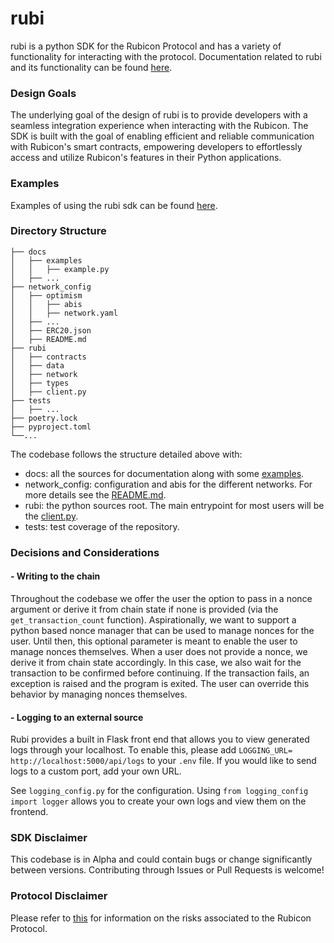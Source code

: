 # rubi

rubi is a python SDK for the Rubicon Protocol and has a variety of functionality for interacting with the protocol.
Documentation related to rubi and its functionality can be found [here](https://rubi.readthedocs.io/en/latest/#).

### Design Goals

The underlying goal of the design of rubi is to provide developers with a seamless integration experience when
interacting with the Rubicon. The SDK is built with the goal of enabling efficient and reliable communication with
Rubicon's smart contracts, empowering developers to effortlessly access and utilize Rubicon's features in their Python
applications.

### Examples

Examples of using the rubi sdk can be found [here](docs/examples).

### Directory Structure

```
├── docs
│   ├── examples
│   │   ├── example.py
│   ├── ...
├── network_config
│   ├── optimism
│   │   ├── abis
│   │   ├── network.yaml
│   ├── ...
│   ├── ERC20.json
│   ├── README.md
├── rubi
│   ├── contracts
│   ├── data
│   ├── network
│   ├── types
│   ├── client.py
├── tests
│   ├── ...
├── poetry.lock
├── pyproject.toml
└──...
```

The codebase follows the structure detailed above with:

- docs: all the sources for documentation along with some [examples](docs/examples/example.py).
- network_config: configuration and abis for the different networks. For more details see
  the [README.md](network_config/README.md).
- rubi: the python sources root. The main entrypoint for most users will be the [client.py](rubi/client.py).
- tests: test coverage of the repository.

### Decisions and Considerations

#### - Writing to the chain

Throughout the codebase we offer the user the option to pass in a nonce argument or derive it from chain state if none
is provided (via the `get_transaction_count` function). Aspirationally, we want to support a python based nonce manager
that can be used to manage nonces for the user. Until then, this optional parameter is meant to enable the user to
manage nonces themselves. When a user does not provide a nonce, we derive it from chain state accordingly. In this case,
we also wait for the transaction to be confirmed before continuing. If the transaction fails, an exception is raised and
the program is exited. The user can override this behavior by managing nonces themselves.

#### - Logging to an external source

Rubi provides a built in Flask front end that allows you to view generated logs through your localhost. To enable this, please add `LOGGING_URL= http://localhost:5000/api/logs` to your `.env` file. If you would like to send logs to a custom port, add your own URL. 

See `logging_config.py` for the configuration. Using `from logging_config import logger` allows you to create your own logs and view them on the frontend. 

### SDK Disclaimer

This codebase is in Alpha and could contain bugs or change significantly between versions. Contributing through Issues
or Pull Requests is welcome!

### Protocol Disclaimer

Please refer to [this](https://docs.rubicon.finance/protocol/risks) for information on the risks associated to the
Rubicon Protocol.